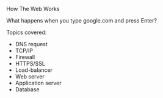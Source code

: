 How The Web Works

What happens when you type google.com and press Enter?

Topics covered:
- DNS request
- TCP/IP
- Firewall
- HTTPS/SSL
- Load-balancer
- Web server
- Application server
- Database
